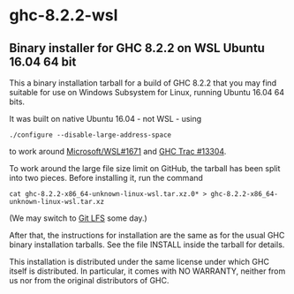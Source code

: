 # ghc-8.2.2-wsl
## Binary installer for GHC 8.2.2 on WSL Ubuntu 16.04 64 bit

This a binary installation tarball for a build of GHC 8.2.2 that you may find suitable
for use on Windows Subsystem for Linux, running Ubuntu 16.04 64 bits.

It was built on native Ubuntu 16.04 - not WSL - using

`./configure --disable-large-address-space`

to work around [Microsoft/WSL#1671](https://github.com/Microsoft/WSL/issues/1671) and
[GHC Trac #13304](https://ghc.haskell.org/trac/ghc/ticket/13304).

To work around the large file size limit on GitHub, the tarball has been split
into two pieces. Before installing it, run the command

`cat ghc-8.2.2-x86_64-unknown-linux-wsl.tar.xz.0* > ghc-8.2.2-x86_64-unknown-linux-wsl.tar.xz`

(We may switch to [Git LFS](https://git-lfs.github.com) some day.)

After that, the instructions for installation are the same as for the usual GHC
binary installation tarballs. See the file INSTALL inside the tarball
for details.

This installation is distributed under the same license under which
GHC itself is distributed. In particular, it comes with NO WARRANTY,
neither from us nor from the original distributors of GHC.
